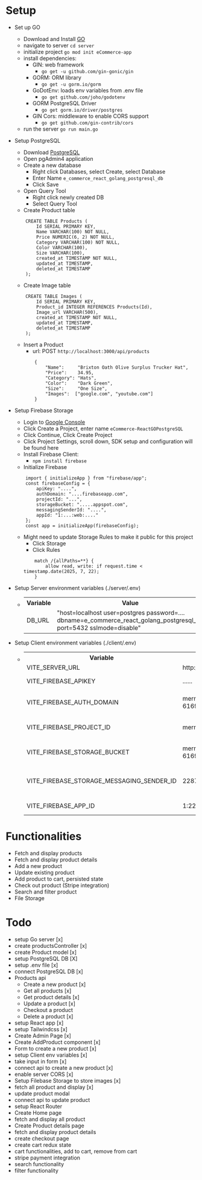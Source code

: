 # Setup

- Set up GO
  - Download and Install [GO](https://go.dev/doc/install)
  - navigate to server `cd server`
  - initialize project `go mod init eCommerce-app`
  - install dependencies:
    - GIN: web framework
      - `go get -u github.com/gin-gonic/gin`
    - GORM: ORM library
      - `go get -u gorm.io/gorm`
    - GoDotEnv: loads env variables from .env file
      - `go get github.com/joho/godotenv`
    - GORM PostgreSQL Driver
      - `go get gorm.io/driver/postgres`
    - GIN Cors: middleware to enable CORS support
      - `go get github.com/gin-contrib/cors`
  - run the server `go run main.go`
- Setup PostgreSQL
  - Download [PostgreSQL](https://www.postgresql.org/download/)
  - Open pgAdmin4 application
  - Create a new database
    - Right click Databases, select Create, select Database
    - Enter Name `e_commerce_react_golang_postgresql_db`
    - Click Save
  - Open Query Tool
    - Right click newly created DB
    - Select Query Tool
  - Create Product table
  ```
      CREATE TABLE Products (
          Id SERIAL PRIMARY KEY,
          Name VARCHAR(100) NOT NULL,
          Price NUMERIC(6, 2) NOT NULL,
          Category VARCHAR(100) NOT NULL,
          Color VARCHAR(100),
          Size VARCHAR(100),
          created_at TIMESTAMP NOT NULL,
          updated_at TIMESTAMP,
          deleted_at TIMESTAMP
      );
  ```
  - Create Image table
  ```
      CREATE TABLE Images (
          Id SERIAL PRIMARY KEY,
          Product_id INTEGER REFERENCES Products(Id),
          Image_url VARCHAR(500),
          created_at TIMESTAMP NOT NULL,
          updated_at TIMESTAMP,
          deleted_at TIMESTAMP
      );
  ```
  - Insert a Product
    - url: POST `http://localhost:3000/api/products`
    ```
        {
            "Name":     "Brixton Oath Olive Surplus Trucker Hat",
            "Price":    34.95,
            "Category": "Hats",
            "Color":    "Dark Green",
            "Size":     "One Size",
            "Images":  ["google.com", "youtube.com"]
        }
    ```
- Setup Firebase Storage

  - Login to [Google Console](https://console.firebase.google.com/)
  - Click Create a Project, enter name `eCommerce-ReactGOPostgreSQL`
  - Click Continue, Click Create Project
  - Click Project Settings, scroll down, SDK setup and configuration will be found here
  - Install Firebase Client:
    - `npm install firebase`
  - Initialize Firebase

  ```
      import { initializeApp } from "firebase/app";
      const firebaseConfig = {
          apiKey: "....",
          authDomain: "....firebaseapp.com",
          projectId: "...",
          storageBucket: ".....appspot.com",
          messagingSenderId: "....",
          appId: "1:...:web:...."
      };
      const app = initializeApp(firebaseConfig);
  ```

  - Might need to update Storage Rules to make it public for this project
    - Click Storage
    - Click Rules
    ```
        match /{allPaths=**} {
            allow read, write: if request.time < timestamp.date(2025, 7, 22);
        }
    ```

- Setup Server environment variables (./server/.env)
  - <table>
        <tr>
            <th>Variable</th>
            <th>Value</th>
            <th>Description</th>
        </tr>
        <tr>
            <td>DB_URL</td>
            <td>"host=localhost user=postgres password=.... dbname=e_commerce_react_golang_postgresql_db port=5432 sslmode=disable"</td>
            <td>PostgreSQL URL</td>
        </tr>                 
    </table>
- Setup Client environment variables (./client/.env)
  - <table>
        <tr>
            <th>Variable</th>
            <th>Value</th>
            <th>Description</th>
        </tr>
        <tr>
            <td>VITE_SERVER_URL</td>
            <td>http://localhost:3000</td>
            <td>Server URL</td>
        </tr>     
        <tr>
            <td>VITE_FIREBASE_APIKEY</td>
            <td>......</td>
            <td>Firebase API Key</td>
        </tr>
        <tr>
            <td>VITE_FIREBASE_AUTH_DOMAIN</td>
            <td>mern-ecommerce-6169d.firebaseapp.com</td>
            <td>Firebase Auth Domain</td>
        </tr>        
        <tr>
            <td>VITE_FIREBASE_PROJECT_ID</td>
            <td>mern-ecommerce-6169d</td>
            <td>Firebase Project IDtd>
        </tr>   
        <tr>
            <td>VITE_FIREBASE_STORAGE_BUCKET</td>
            <td>mern-ecommerce-6169d.appspot.com</td>
            <td>Firebase Storage Bucket</td>
        </tr>       
        <tr>
            <td>VITE_FIREBASE_STORAGE_MESSAGING_SENDER_ID</td>
            <td>22870......</td>
            <td>Firebase Storage Messing Sender ID</td>
        </tr>
        <tr>
            <td>VITE_FIREBASE_APP_ID</td>
            <td>1:22870408.......:web:ac07b13c......</td>
            <td>Firebase App ID</td>
        </tr>                        
    </table>

# Functionalities

- Fetch and display products
- Fetch and display product details
- Add a new product
- Update existing product
- Add product to cart, persisted state
- Check out product (Stripe integration)
- Search and filter product
- File Storage

# Todo

- setup Go server [x]
- create productsController [x]
- create Product model [x]
- setup PostgreSQL DB [X]
- setup .env file [x]
- connect PostgreSQL DB [x]
- Products api
  - Create a new product [x]
  - Get all products [x]
  - Get product details [x]
  - Update a product [x]
  - Checkout a product
  - Delete a product [x]
- setup React app [x]
- setup Tailwindcss [x]
- Create Admin Page [x]
- Create AddProduct component [x]
- Form to create a new product [x]
- setup Client env variables [x]
- take input in form [x]
- connect api to create a new product [x]
- enable server CORS [x]
- Setup Filebase Storage to store images [x]
- fetch all product and display [x]
- update product modal
- connect api to update product
- setup React Router
- Create Home page
- fetch and display all product
- Create Product details page
- fetch and display product details
- create checkout page
- create cart redux state
- cart functionalities, add to cart, remove from cart
- stripe payment integration
- search functionality
- filter functionality
